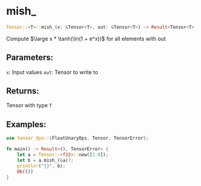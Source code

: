 # mish_
```rust
Tensor::<T>::mish_(x: &Tensor<T>, out: &Tensor<T>) -> Result<Tensor<T>, TensorError>
```
Compute $\large x * \tanh(\ln(1 + e^x))$ for all elements with out

## Parameters:
`x`: Input values
`out`: Tensor to write to

## Returns:
Tensor with type `T`

## Examples:
```rust
use tensor_dyn::{FloatUnaryOps, Tensor, TensorError};

fn main() -> Result<(), TensorError> {
    let a = Tensor::<f32>::new([2.0]);
    let b = a.mish_(&a)?;
    println!("{}", b);
    Ok(())
}
```